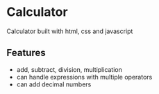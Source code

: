 # Calculator

Calculator built with html, css and javascript

## Features
- add, subtract, division, multiplication
- can handle expressions with multiple operators
- can add decimal numbers

